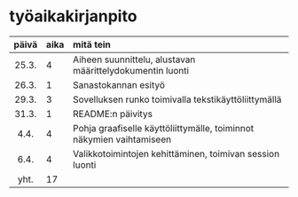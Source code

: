 # työaikakirjanpito

| päivä | aika | mitä tein |
| :----:|:-----| :-----|
| 25.3. | 4    | Aiheen suunnittelu, alustavan määrittelydokumentin luonti |
| 26.3. | 1    | Sanastokannan esityö |
| 29.3. | 3    | Sovelluksen runko toimivalla tekstikäyttöliittymällä |
| 31.3. | 1    | README:n päivitys |
| 4.4.  | 4    | Pohja graafiselle käyttöliittymälle, toiminnot näkymien vaihtamiseen |
| 6.4.  | 4    | Valikkotoimintojen kehittäminen, toimivan session luonti |
| yht.  | 17   | | 
